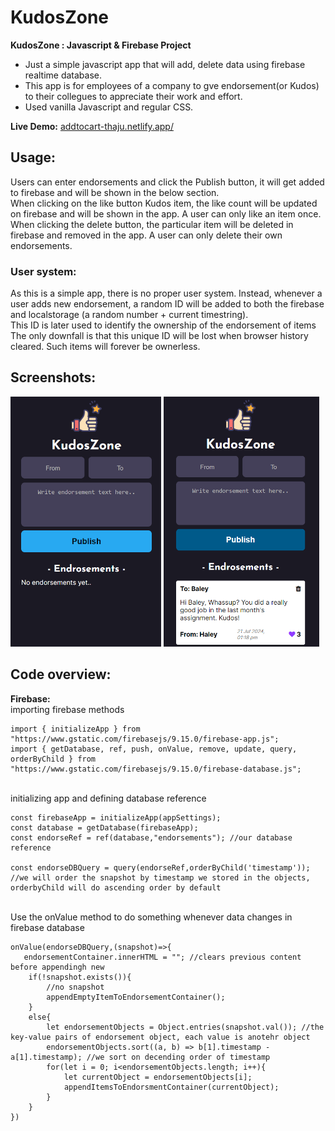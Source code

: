 # KudosZone
**KudosZone : Javascript & Firebase Project** <br/>
 - Just a simple javascript app that will add, delete data using firebase realtime database. <br/>
 - This app is for employees of a company to gve endorsement(or Kudos) to their collegues to appreciate their work and effort.
 - Used vanilla Javascript and regular CSS.

**Live Demo:** [addtocart-thaju.netlify.app/](https://addtocart-thaju.netlify.app/)
<br/>

## Usage:
Users can enter endorsements and click the Publish button, it will get added to firebase and will be shown in the below section.<br/>
When clicking on the like button Kudos item, the like count will be updated on firebase and will be shown in the app. A user can only like an item once.<br/>
When clicking the delete button, the particular item will be deleted in firebase and removed in the app. A user can only delete their own endorsements.

### User system:
As this is a simple app, there is no proper user system. Instead, whenever a user adds new endorsement, a random ID will be added to both the firebase and localstorage (a random number + current timestring).<br/>
This ID is later used to identify the ownership of the endorsement of items<br/>
The only downfall is that this unique ID will be lost when browser history cleared. Such items will forever be ownerless.

## Screenshots:

<img src="assets/screenshots/Screenshot 1.png" height="400"/> <img src="assets/screenshots/Screenshot 2.png" height="400"/>

## Code overview:
**Firebase:** <br/>
importing firebase methods
```
import { initializeApp } from "https://www.gstatic.com/firebasejs/9.15.0/firebase-app.js";
import { getDatabase, ref, push, onValue, remove, update, query, orderByChild } from "https://www.gstatic.com/firebasejs/9.15.0/firebase-database.js";
```
<br/>
initializing app and defining database reference
<br/>

```
const firebaseApp = initializeApp(appSettings);
const database = getDatabase(firebaseApp);
const endorseRef = ref(database,"endorsements"); //our database reference

const endorseDBQuery = query(endorseRef,orderByChild('timestamp')); //we will order the snapshot by timestamp we stored in the objects, orderbyChild will do ascending order by default

```
<br/>
Use the onValue method to do something whenever data changes in firebase database
<br/>

```
onValue(endorseDBQuery,(snapshot)=>{
   endorsementContainer.innerHTML = ""; //clears previous content before appendingh new
    if(!snapshot.exists()){
        //no snapshot
        appendEmptyItemToEndorsementContainer();
    }
    else{
        let endorsementObjects = Object.entries(snapshot.val()); //the key-value pairs of endorsement object, each value is anotehr object
        endorsementObjects.sort((a, b) => b[1].timestamp - a[1].timestamp); //we sort on decending order of timestamp
        for(let i = 0; i<endorsementObjects.length; i++){
            let currentObject = endorsementObjects[i];
            appendItemsToEndorsmentContainer(currentObject);
        }
    }
})
```
